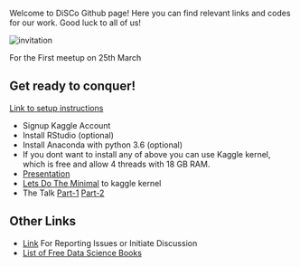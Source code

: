 Welcome to DiSCo Github page!
Here you can find relevant links and codes for our work.
Good luck to all of us!

![invitation](https://scontent.ftlv2-1.fna.fbcdn.net/v/t31.0-8/28947888_10215734866662619_7009771567892501172_o.jpg?oh=ad7389e03daa127d47ab153a8a820817&oe=5B329E55)

For the First meetup on 25th March

## Get ready to conquer! 

[Link to setup instructions](https://github.com/DiSCoBGU/DiSCo-init/blob/master/setup.md#you-can-use-language-of-your-preference)
* Signup Kaggle Account
* Install RStudio (optional) 
* Install Anaconda with python 3.6 (optional)
* If you dont want to install any of above you can use Kaggle kernel, which is free and allow 4 threads with 18 GB RAM.
* [Presentation](https://github.com/DiSCoBGU/DiSCo-init/blob/master/DiSCo-25thMarch-Presentation.pdf)
* [Lets Do The Minimal](https://www.kaggle.com/mineshjethva/let-s-do-the-minimal) to kaggle kernel
* The Talk [Part-1](https://photos.app.goo.gl/EvrPc9iqJAylBZwg2) [Part-2](https://photos.app.goo.gl/an4UoYXfn03TlbOO2) 

## Other Links
* [Link](https://github.com/DiSCoBGU/Practice-and-Discuss/blob/master/README.md#practice-and-discuss) For Reporting Issues or Initiate Discussion
* [List of Free Data Science Books](https://github.com/DiSCoBGU/DiSCo-init/blob/master/free-data-science-books.md#free-data-science-books)
